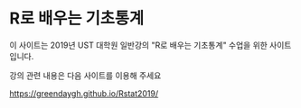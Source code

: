 # R로 배우는 기초통계 

이 사이트는 2019년 UST 대학원 일반강의 "R로 배우는 기초통계" 수업을 위한 사이트 입니다. 

강의 관련 내용은 다음 사이트를 이용해 주세요

https://greendaygh.github.io/Rstat2019/ 
